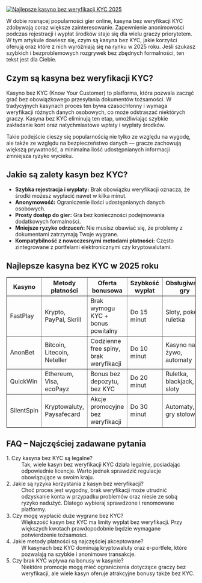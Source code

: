 [![Najlepsze kasyno bez weryfikacji KYC 2025](https://123-caf.pages.dev/gitsignup.png)](https://vrmoo.ru/Bt82HjjY)

<p>W dobie rosnącej popularności gier online, kasyna bez weryfikacji KYC zdobywają coraz większe zainteresowanie. Zapewnienie anonimowości podczas rejestracji i wypłat środków staje się dla wielu graczy priorytetem. W tym artykule dowiesz się, czym są kasyna bez KYC, jakie korzyści oferują oraz które z nich wyróżniają się na rynku w 2025 roku. Jeśli szukasz szybkich i bezproblemowych rozgrywek bez zbędnych formalności, ten tekst jest dla Ciebie.</p>  <h2>Czym są kasyna bez weryfikacji KYC?</h2> <p>Kasyno bez KYC (Know Your Customer) to platforma, która pozwala zacząć grać bez obowiązkowego przesyłania dokumentów tożsamości. W tradycyjnych kasynach proces ten bywa czasochłonny i wymaga weryfikacji różnych danych osobowych, co może odstraszać niektórych graczy. Kasyna bez KYC eliminują ten etap, umożliwiając szybkie zakładanie kont oraz natychmiastowe wpłaty i wypłaty środków.</p> <p>Takie podejście cieszy się popularnością nie tylko ze względu na wygodę, ale także ze względu na bezpieczeństwo danych — gracze zachowują większą prywatność, a minimalna ilość udostępnianych informacji zmniejsza ryzyko wycieku.</p>  <h2>Jakie są zalety kasyn bez KYC?</h2> <ul> <li><strong>Szybka rejestracja i wypłaty:</strong> Brak obowiązku weryfikacji oznacza, że środki możesz wypłacić nawet w kilka minut.</li> <li><strong>Anonymowość:</strong> Ograniczenie ilości udostępnianych danych osobowych.</li> <li><strong>Prosty dostęp do gier:</strong> Gra bez konieczności podejmowania dodatkowych formalności.</li> <li><strong>Mniejsze ryzyko odrzuceń:</strong> Nie musisz obawiać się, że problemy z dokumentami zatrzymają Twoje wygrane.</li> <li><strong>Kompatybilność z nowoczesnymi metodami płatności:</strong> Często zintegrowane z portfelami elektronicznymi czy kryptowalutami.</li> </ul>  <h2>Najlepsze kasyna bez KYC w 2025 roku</h2> <table border="1" cellpadding="8" cellspacing="0"> <thead> <tr> <th>Kasyno</th> <th>Metody płatności</th> <th>Oferta bonusowa</th> <th>Szybkość wypłat</th> <th>Obsługiwane gry</th> </tr> </thead> <tbody> <tr> <td>FastPlay</td> <td>Krypto, PayPal, Skrill</td> <td>Brak wymogu KYC + bonus powitalny</td> <td>Do 15 minut</td> <td>Sloty, poker, ruletka</td> </tr> <tr> <td>AnonBet</td> <td>Bitcoin, Litecoin, Neteller</td> <td>Codzienne free spiny, brak weryfikacji</td> <td>Do 10 minut</td> <td>Kasyno na żywo, automaty</td> </tr> <tr> <td>QuickWin</td> <td>Ethereum, Visa, ecoPayz</td> <td>Bonus bez depozytu, bez KYC</td> <td>Do 20 minut</td> <td>Ruletka, blackjack, sloty</td> </tr> <tr> <td>SilentSpin</td> <td>Kryptowaluty, Paysafecard</td> <td>Akcje promocyjne bez weryfikacji</td> <td>Do 30 minut</td> <td>Automaty, gry stołowe</td> </tr> </tbody> </table>  <h2>FAQ – Najczęściej zadawane pytania</h2> <dl> <dt>1. Czy kasyna bez KYC są legalne?</dt> <dd>Tak, wiele kasyn bez weryfikacji KYC działa legalnie, posiadając odpowiednie licencje. Warto jednak sprawdzić regulacje obowiązujące w swoim kraju.</dd>  <dt>2. Jakie są ryzyka korzystania z kasyn bez weryfikacji?</dt> <dd>Choć proces jest wygodny, brak weryfikacji może utrudnić odzyskanie konta w przypadku problemów oraz niesie ze sobą ryzyko nadużyć. Dlatego wybieraj sprawdzone i renomowane platformy.</dd>  <dt>3. Czy mogę wypłacić duże wygrane bez KYC?</dt> <dd>Większość kasyn bez KYC ma limity wypłat bez weryfikacji. Przy większych kwotach prawdopodobnie będzie wymagane potwierdzenie tożsamości.</dd>  <dt>4. Jakie metody płatności są najczęściej akceptowane?</dt> <dd>W kasynach bez KYC dominują kryptowaluty oraz e-portfele, które pozwalają na szybkie i anonimowe transakcje.</dd>  <dt>5. Czy brak KYC wpływa na bonusy w kasynie?</dt> <dd>Niektóre promocje mogą mieć ograniczenia dotyczące graczy bez weryfikacji, ale wiele kasyn oferuje atrakcyjne bonusy także bez KYC.</dd> </dl>